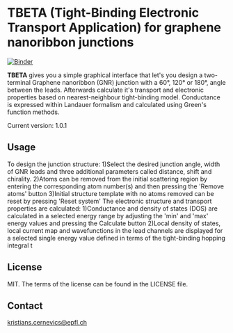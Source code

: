 # TBETA (Tight-Binding Electronic Transport Application) for graphene nanoribbon junctions

[![Binder](https://mybinder.org/badge_logo.svg)](https://mybinder.org/v2/gh/KrisCer/Transport_app/master?urlpath=voila%2Frender%2FWeb_app_title_page.ipynb)

<b>TBETA</b> gives you a simple graphical interface that let's you design a two-terminal Graphene nanoribbon (GNR) junction with a 60°, 120° or 180°, angle between the leads. Afterwards calculate it's transport and electronic properties based on nearest-neighbour tight-binding model. Conductance is expressed within Landauer formalism and calculated using Green's function methods.

Current version: 1.0.1

## Usage
To design the junction structure:
1)Select the desired junction angle, width of GNR leads and three additional parameters called distance, shift and chirality.
2)Atoms can be removed from the initial scattering region by entering the corresponding atom number(s) and then pressing the 'Remove atoms' button
3)Initial structure template with no atoms removed can be reset by pressing 'Reset system'
The electronic structure and transport properties are calculated:
1)Conductance and density of states (DOS) are calculated in a selected energy range by adjusting the 'min' and 'max' energy values and pressing the Calculate button
2)Local density of states, local current map and wavefunctions in the lead channels are displayed for a selected single energy value defined in terms of the tight-binding hopping integral t

## License
MIT. The terms of the license can be found in the LICENSE file.

## Contact
kristians.cernevics@epfl.ch




